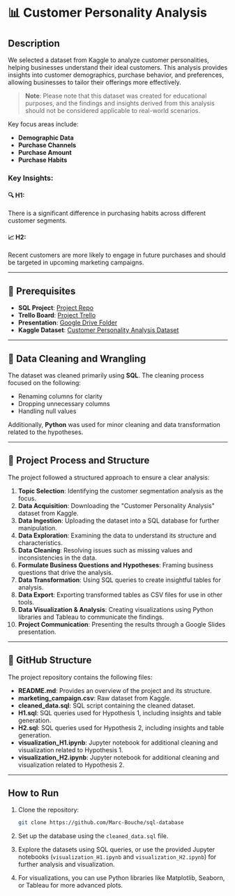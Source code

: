 # 📊 Customer Personality Analysis

## Description

We selected a dataset from Kaggle to analyze customer personalities, helping businesses understand their ideal customers. This analysis provides insights into customer demographics, purchase behavior, and preferences, allowing businesses to tailor their offerings more effectively.

> **Note**: Please note that this dataset was created for educational purposes, and the findings and insights derived from this analysis should not be considered applicable to real-world scenarios.

Key focus areas include:
- **Demographic Data**
- **Purchase Channels**
- **Purchase Amount**
- **Purchase Habits**

### Key Insights:

#### 🔍 H1:
There is a significant difference in purchasing habits across different customer segments.

#### 📈 H2:
Recent customers are more likely to engage in future purchases and should be targeted in upcoming marketing campaigns.

---

## 🔧 Prerequisites

- **SQL Project**: [Project Repo](https://github.com/Marc-Bouche/sql-database)
- **Trello Board**: [Project Trello](https://trello.com/b/d8z0MUYL/project4week4sql)
- **Presentation**: [Google Drive Folder](https://drive.google.com/drive/folders/156T1bCt9qYJ2yniZfn93VttmJ6T8ypqi)
- **Kaggle Dataset**: [Customer Personality Analysis Dataset](https://www.kaggle.com/datasets/imakash3011/customer-personality-analysis)

---

## 🧹 Data Cleaning and Wrangling

The dataset was cleaned primarily using **SQL**. The cleaning process focused on the following:
- Renaming columns for clarity
- Dropping unnecessary columns
- Handling null values

Additionally, **Python** was used for minor cleaning and data transformation related to the hypotheses.

---

## 🔄 Project Process and Structure

The project followed a structured approach to ensure a clear analysis:

1. **Topic Selection**: Identifying the customer segmentation analysis as the focus.
2. **Data Acquisition**: Downloading the "Customer Personality Analysis" dataset from Kaggle.
3. **Data Ingestion**: Uploading the dataset into a SQL database for further manipulation.
4. **Data Exploration**: Examining the data to understand its structure and characteristics.
5. **Data Cleaning**: Resolving issues such as missing values and inconsistencies in the data.
6. **Formulate Business Questions and Hypotheses**: Framing business questions that drive the analysis.
7. **Data Transformation**: Using SQL queries to create insightful tables for analysis.
8. **Data Export**: Exporting transformed tables as CSV files for use in other tools.
9. **Data Visualization & Analysis**: Creating visualizations using Python libraries and Tableau to communicate the findings.
10. **Project Communication**: Presenting the results through a Google Slides presentation.

---

## 📂 GitHub Structure

The project repository contains the following files:

- **README.md**: Provides an overview of the project and its structure.
- **marketing_campaign.csv**: Raw dataset from Kaggle.
- **cleaned_data.sql**: SQL script containing the cleaned dataset.
- **H1.sql**: SQL queries used for Hypothesis 1, including insights and table generation.
- **H2.sql**: SQL queries used for Hypothesis 2, including insights and table generation.
- **visualization_H1.ipynb**: Jupyter notebook for additional cleaning and visualization related to Hypothesis 1.
- **visualization_H2.ipynb**: Jupyter notebook for additional cleaning and visualization related to Hypothesis 2.

---

## How to Run

1. Clone the repository:
    ```bash
    git clone https://github.com/Marc-Bouche/sql-database
    ```

2. Set up the database using the `cleaned_data.sql` file.

3. Explore the datasets using SQL queries, or use the provided Jupyter notebooks (`visualization_H1.ipynb` and `visualization_H2.ipynb`) for further analysis and visualization.

4. For visualizations, you can use Python libraries like Matplotlib, Seaborn, or Tableau for more advanced plots.
